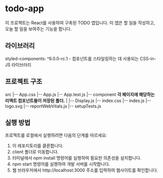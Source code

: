 # todo-app
이 프로젝트는 React를 사용하여 구축된 TODO 앱입니다. 이 앱은 할 일을 작성하고, 오늘 할 일을 보여주는 기능을 합니다.

## 라이브러리
styled-components: ^6.0.0-rc.1 - 컴포넌트를 스타일링하는 데 사용되는 CSS-in-JS 라이브러리

## 프로젝트 구조
src
|-- App.css
|-- App.js
|-- App.test.js
|-- component **각 페이지에 해당하는 리액트 컴포넌트들이 저장된 폴더.**
|   |-- Display.js
|-- index.css
|-- index.js
|-- logo.svg
|-- reportWebVitals.js
|-- setupTests.js

## 실행 방법
프로젝트를 로컬에서 실행하려면 다음의 단계를 따르세요:
1. 이 레포지토리를 클론합니다.
2. client 폴더로 이동합니다.
3. 터미널에서 npm install 명령어를 실행하여 필요한 의존성을 설치합니다.
4. npm start 명령어를 실행하여 개발 서버를 시작합니다.
5. 웹 브라우저에서 http://localhost:3000 주소를 입력하여 웹사이트를 확인합니다.